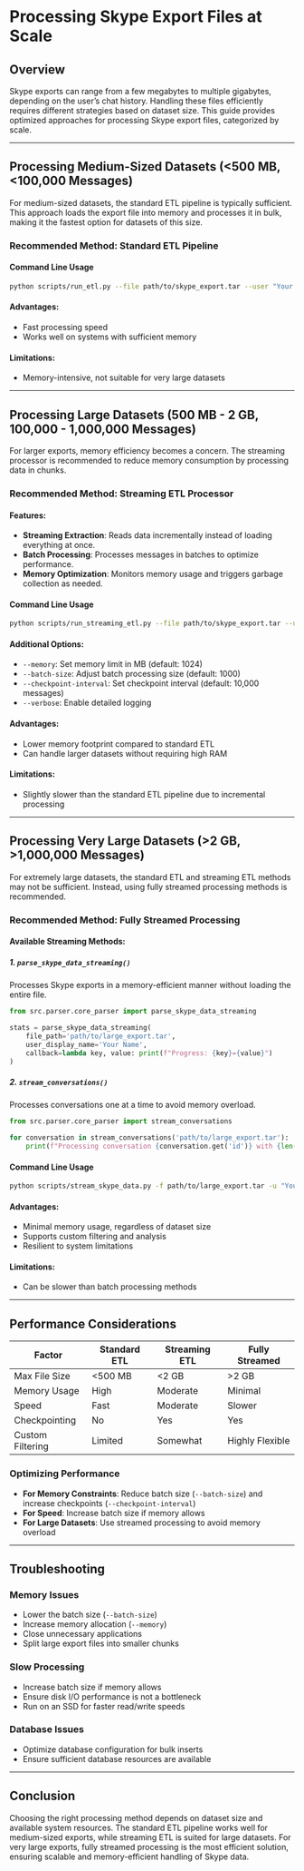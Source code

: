 # Processing Skype Export Files at Scale

## Overview
Skype exports can range from a few megabytes to multiple gigabytes, depending on the user’s chat history. Handling these files efficiently requires different strategies based on dataset size. This guide provides optimized approaches for processing Skype export files, categorized by scale.

---

## Processing Medium-Sized Datasets (<500 MB, <100,000 Messages)

For medium-sized datasets, the standard ETL pipeline is typically sufficient. This approach loads the export file into memory and processes it in bulk, making it the fastest option for datasets of this size.

### Recommended Method: Standard ETL Pipeline

#### Command Line Usage
```bash
python scripts/run_etl.py --file path/to/skype_export.tar --user "Your Name"
```

#### Advantages:
- Fast processing speed
- Works well on systems with sufficient memory

#### Limitations:
- Memory-intensive, not suitable for very large datasets

---

## Processing Large Datasets (500 MB - 2 GB, 100,000 - 1,000,000 Messages)

For larger exports, memory efficiency becomes a concern. The streaming processor is recommended to reduce memory consumption by processing data in chunks.

### Recommended Method: Streaming ETL Processor

#### Features:
- **Streaming Extraction**: Reads data incrementally instead of loading everything at once.
- **Batch Processing**: Processes messages in batches to optimize performance.
- **Memory Optimization**: Monitors memory usage and triggers garbage collection as needed.

#### Command Line Usage
```bash
python scripts/run_streaming_etl.py --file path/to/skype_export.tar --user "Your Name"
```

#### Additional Options:
- `--memory`: Set memory limit in MB (default: 1024)
- `--batch-size`: Adjust batch processing size (default: 1000)
- `--checkpoint-interval`: Set checkpoint interval (default: 10,000 messages)
- `--verbose`: Enable detailed logging

#### Advantages:
- Lower memory footprint compared to standard ETL
- Can handle larger datasets without requiring high RAM

#### Limitations:
- Slightly slower than the standard ETL pipeline due to incremental processing

---

## Processing Very Large Datasets (>2 GB, >1,000,000 Messages)

For extremely large datasets, the standard ETL and streaming ETL methods may not be sufficient. Instead, using fully streamed processing methods is recommended.

### Recommended Method: Fully Streamed Processing

#### Available Streaming Methods:

##### 1. `parse_skype_data_streaming()`
Processes Skype exports in a memory-efficient manner without loading the entire file.

```python
from src.parser.core_parser import parse_skype_data_streaming

stats = parse_skype_data_streaming(
    file_path='path/to/large_export.tar',
    user_display_name='Your Name',
    callback=lambda key, value: print(f"Progress: {key}={value}")
)
```

##### 2. `stream_conversations()`
Processes conversations one at a time to avoid memory overload.

```python
from src.parser.core_parser import stream_conversations

for conversation in stream_conversations('path/to/large_export.tar'):
    print(f"Processing conversation {conversation.get('id')} with {len(conversation.get('MessageList', []))} messages")
```

#### Command Line Usage
```bash
python scripts/stream_skype_data.py -f path/to/large_export.tar -u "Your Name" -v
```

#### Advantages:
- Minimal memory usage, regardless of dataset size
- Supports custom filtering and analysis
- Resilient to system limitations

#### Limitations:
- Can be slower than batch processing methods

---

## Performance Considerations

| Factor | Standard ETL | Streaming ETL | Fully Streamed |
|--------|-------------|---------------|---------------|
| Max File Size | <500 MB | <2 GB | >2 GB |
| Memory Usage | High | Moderate | Minimal |
| Speed | Fast | Moderate | Slower |
| Checkpointing | No | Yes | Yes |
| Custom Filtering | Limited | Somewhat | Highly Flexible |

### Optimizing Performance
- **For Memory Constraints**: Reduce batch size (`--batch-size`) and increase checkpoints (`--checkpoint-interval`)
- **For Speed**: Increase batch size if memory allows
- **For Large Datasets**: Use streamed processing to avoid memory overload

---

## Troubleshooting

### Memory Issues
- Lower the batch size (`--batch-size`)
- Increase memory allocation (`--memory`)
- Close unnecessary applications
- Split large export files into smaller chunks

### Slow Processing
- Increase batch size if memory allows
- Ensure disk I/O performance is not a bottleneck
- Run on an SSD for faster read/write speeds

### Database Issues
- Optimize database configuration for bulk inserts
- Ensure sufficient database resources are available

---

## Conclusion

Choosing the right processing method depends on dataset size and available system resources. The standard ETL pipeline works well for medium-sized exports, while streaming ETL is suited for large datasets. For very large exports, fully streamed processing is the most efficient solution, ensuring scalable and memory-efficient handling of Skype data.

